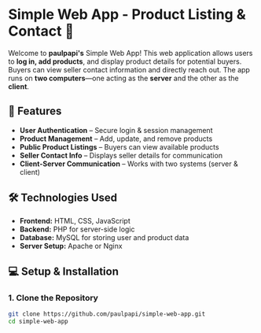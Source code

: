 # Simple Web App - Product Listing & Contact 🚀  

Welcome to **paulpapi's** Simple Web App! This web application allows users to **log in, add products**, and display product details for potential buyers. Buyers can view seller contact information and directly reach out. The app runs on **two computers**—one acting as the **server** and the other as the **client**.  

## 📌 Features  
- **User Authentication** – Secure login & session management  
- **Product Management** – Add, update, and remove products  
- **Public Product Listings** – Buyers can view available products  
- **Seller Contact Info** – Displays seller details for communication  
- **Client-Server Communication** – Works with two systems (server & client)  

## 🛠 Technologies Used  
- **Frontend:** HTML, CSS, JavaScript  
- **Backend:** PHP for server-side logic  
- **Database:** MySQL for storing user and product data  
- **Server Setup:** Apache or Nginx  

## 💻 Setup & Installation  
### **1. Clone the Repository**  
```sh
git clone https://github.com/paulpapi/simple-web-app.git
cd simple-web-app
